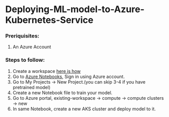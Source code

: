 # Deploying-ML-model-to-Azure-Kubernetes-Service

### Preriquisites:
1. An Azure Account

### Steps to follow:
1. Create a workspace [here is how](https://docs.microsoft.com/en-us/azure/machine-learning/how-to-manage-workspace#create-a-workspace)
2. Go to [Azure Notebooks](https://notebooks.azure.com), Sign in using Azure account.
3. Go to My Projects -> New Project.(you can skip 3-4 if you have pretrained model)
4. Create a new Notebook file to train your model.
5. Go to Azure portal, existing-workspace -> compute -> compute clusters -> new
5. In same Notebook, create a new AKS cluster and deploy model to it.
